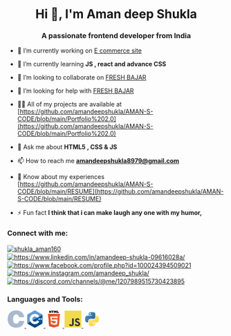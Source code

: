 <h1 align="center">Hi 👋, I'm Aman deep Shukla</h1>
<h3 align="center">A passionate frontend developer from India</h3>

- 🔭 I’m currently working on [E commerce site]([https://github.com/amandeepshukla/AMAN-S-CODE/blob/main/MART](https://github.com/amandeepshukla/Fresh-Bazar))

- 🌱 I’m currently learning **JS , react and advance CSS**

- 👯 I’m looking to collaborate on [FRESH BAJAR](https://github.com/amandeepshukla/AMAN-S-CODE/blob/main/MART)

- 🤝 I’m looking for help with [FRESH BAJAR](https://github.com/amandeepshukla/AMAN-S-CODE/blob/main/MART)

- 👨‍💻 All of my projects are available at [https://github.com/amandeepshukla/AMAN-S-CODE/blob/main/Portfolio%202.0](https://github.com/amandeepshukla/AMAN-S-CODE/blob/main/Portfolio%202.0)

- 💬 Ask me about **HTML5 , CSS & JS**

- 📫 How to reach me **amandeepshukla8979@gmail.com**

- 📄 Know about my experiences [https://github.com/amandeepshukla/AMAN-S-CODE/blob/main/RESUME](https://github.com/amandeepshukla/AMAN-S-CODE/blob/main/RESUME)

- ⚡ Fun fact **I think that i can make laugh any one with my humor,**

<h3 align="left">Connect with me:</h3>
<p align="left">
<a href="https://twitter.com/shukla_aman160" target="blank"><img align="center" src="https://raw.githubusercontent.com/rahuldkjain/github-profile-readme-generator/master/src/images/icons/Social/twitter.svg" alt="shukla_aman160" height="30" width="40" /></a>
<a href="https://linkedin.com/in/https://www.linkedin.com/in/amandeep-shukla-09616028a/" target="blank"><img align="center" src="https://raw.githubusercontent.com/rahuldkjain/github-profile-readme-generator/master/src/images/icons/Social/linked-in-alt.svg" alt="https://www.linkedin.com/in/amandeep-shukla-09616028a/" height="30" width="40" /></a>
<a href="https://fb.com/https://www.facebook.com/profile.php?id=100024394509021" target="blank"><img align="center" src="https://raw.githubusercontent.com/rahuldkjain/github-profile-readme-generator/master/src/images/icons/Social/facebook.svg" alt="https://www.facebook.com/profile.php?id=100024394509021" height="30" width="40" /></a>
<a href="https://instagram.com/https://www.instagram.com/amandeep_shukla/" target="blank"><img align="center" src="https://raw.githubusercontent.com/rahuldkjain/github-profile-readme-generator/master/src/images/icons/Social/instagram.svg" alt="https://www.instagram.com/amandeep_shukla/" height="30" width="40" /></a>
<a href="https://discord.gg/https://discord.com/channels/@me/1207989515730423895" target="blank"><img align="center" src="https://raw.githubusercontent.com/rahuldkjain/github-profile-readme-generator/master/src/images/icons/Social/discord.svg" alt="https://discord.com/channels/@me/1207989515730423895" height="30" width="40" /></a>
</p>

<h3 align="left">Languages and Tools:</h3>
<p align="left"> <a href="https://www.cprogramming.com/" target="_blank" rel="noreferrer"> <img src="https://raw.githubusercontent.com/devicons/devicon/master/icons/c/c-original.svg" alt="c" width="40" height="40"/> </a> <a href="https://www.w3schools.com/cpp/" target="_blank" rel="noreferrer"> <img src="https://raw.githubusercontent.com/devicons/devicon/master/icons/cplusplus/cplusplus-original.svg" alt="cplusplus" width="40" height="40"/> </a> <a href="https://www.w3.org/html/" target="_blank" rel="noreferrer"> <img src="https://raw.githubusercontent.com/devicons/devicon/master/icons/html5/html5-original-wordmark.svg" alt="html5" width="40" height="40"/> </a> <a href="https://developer.mozilla.org/en-US/docs/Web/JavaScript" target="_blank" rel="noreferrer"> <img src="https://raw.githubusercontent.com/devicons/devicon/master/icons/javascript/javascript-original.svg" alt="javascript" width="40" height="40"/> </a> <a href="https://www.python.org" target="_blank" rel="noreferrer"> <img src="https://raw.githubusercontent.com/devicons/devicon/master/icons/python/python-original.svg" alt="python" width="40" height="40"/> </a> </p>
